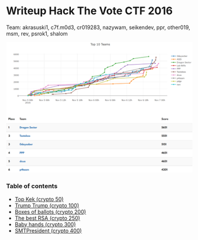 # Writeup Hack The Vote CTF 2016

Team: akrasuski1, c7f.m0d3, cr019283, nazywam, seikendev, ppr, other019, msm, rev, psrok1, shalom

![](./score.png)


### Table of contents

* [Top Kek (crypto 50)](kek_crypto_50)
* [Trump Trump (crypto 100)](trump_crypto_100)
* [Boxes of ballots (crypto 200)](ballots_crypto_200)
* [The best RSA (crypto 250)](rsa_crypto_250)
* [Baby hands (crypto 300)](hands_crypto_300)
* [SMTPresident (crypto 400)](smtp_crypto_400)
